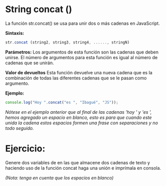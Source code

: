 # String concat ()

La función str.concat() se usa para unir dos o más cadenas en JavaScript.

**Sintaxis:**

```js
str.concat (string2, string3, string4, ......, stringN)
```

**Parámetros:** Los argumentos de esta función son las cadenas que deben unirse. El número de argumentos para esta función es igual al número de cadenas que se unirán.

**Valor de devueltos** Esta función devuelve una nueva cadena que es la combinación de todas las diferentes cadenas que se le pasan como argumento.

**Ejemplo:**

```js
console.log("Hoy ".concat("es ", "Ibagué", "JS"));
```

_Nótese en el ejemplo anterior que al final de las cadenas 'hoy ' y 'es ', hemos agregado un espacio en blanco, esto es para que cuando este unida la cadena estos espacios formen una frase con separaciones y no todo seguido._

# Ejercicio:

Genere dos variables de en las que almacene dos cadenas de texto y haciendo uso de la función concat haga una unión e imprímala en consola.

_(Nota: tenga en cuenta que los espacios en blanco)_
